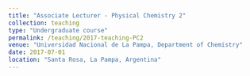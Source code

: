 ```yaml
---
title: "Associate Lecturer - Physical Chemistry 2"
collection: teaching
type: "Undergraduate course"
permalink: /teaching/2017-teaching-PC2
venue: "Universidad Nacional de La Pampa, Department of Chemistry"
date: 2017-07-01
location: "Santa Rosa, La Pampa, Argentina"
---
```

